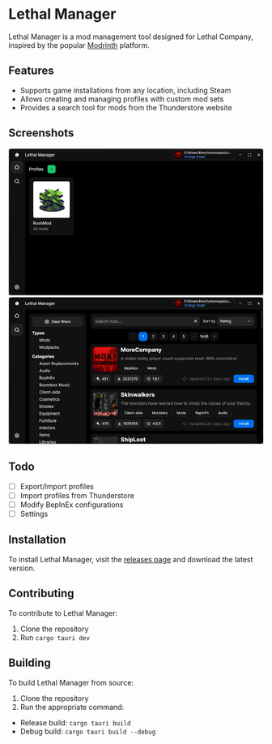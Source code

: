 # Lethal Manager
Lethal Manager is a mod management tool designed for Lethal Company, inspired by the popular [Modrinth](https://modrinth.com/) platform.

## Features
- Supports game installations from any location, including Steam
- Allows creating and managing profiles with custom mod sets
- Provides a search tool for mods from the Thunderstore website

## Screenshots
![Profiles](./docs/example_profiles.png)
![Profiles](./docs/example_search.png)

## Todo
- [ ] Export/Import profiles
- [ ] Import profiles from Thunderstore
- [ ] Modify BepInEx configurations
- [ ] Settings

## Installation
To install Lethal Manager, visit the [releases page](https://github.com/danisty/LethalManager/releases) and download the latest version.

## Contributing
To contribute to Lethal Manager:
1. Clone the repository
2. Run `cargo tauri dev`

## Building
To build Lethal Manager from source:

1. Clone the repository
2. Run the appropriate command:
  - Release build: `cargo tauri build`
  - Debug build: `cargo tauri build --debug`